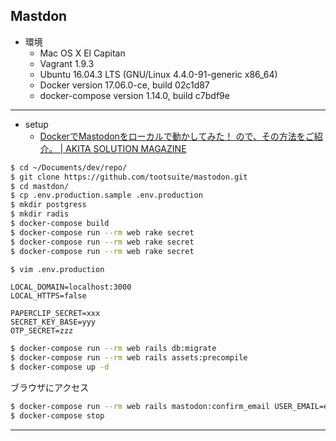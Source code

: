 ## Mastdon

* 環境
  * Mac OS X El Capitan
  * Vagrant 1.9.3
  * Ubuntu 16.04.3 LTS (GNU/Linux 4.4.0-91-generic x86_64)
  * Docker version 17.06.0-ce, build 02c1d87
  * docker-compose version 1.14.0, build c7bdf9e

---

* setup
  * [DockerでMastodonをローカルで動かしてみた！ ので、その方法をご紹介。 | AKITA SOLUTION MAGAZINE](https://ai-create.net/magazine/2017/04/15/mastodonをdockerでローカルに構築してみた！-ので、その方/)
```bash
$ cd ~/Documents/dev/repo/
$ git clone https://github.com/tootsuite/mastodon.git
$ cd mastdon/
$ cp .env.production.sample .env.production
$ mkdir postgress
$ mkdir radis
$ docker-compose build
$ docker-compose run --rm web rake secret
$ docker-compose run --rm web rake secret
$ docker-compose run --rm web rake secret
```

```bash
$ vim .env.production
```
```.env.production
LOCAL_DOMAIN=localhost:3000
LOCAL_HTTPS=false

PAPERCLIP_SECRET=xxx
SECRET_KEY_BASE=yyy
OTP_SECRET=zzz
```

```bash
$ docker-compose run --rm web rails db:migrate
$ docker-compose run --rm web rails assets:precompile
$ docker-compose up -d
```
ブラウザにアクセス

```bash
$ docker-compose run --rm web rails mastodon:confirm_email USER_EMAIL=example@example.com
$ docker-compose stop
```

---

